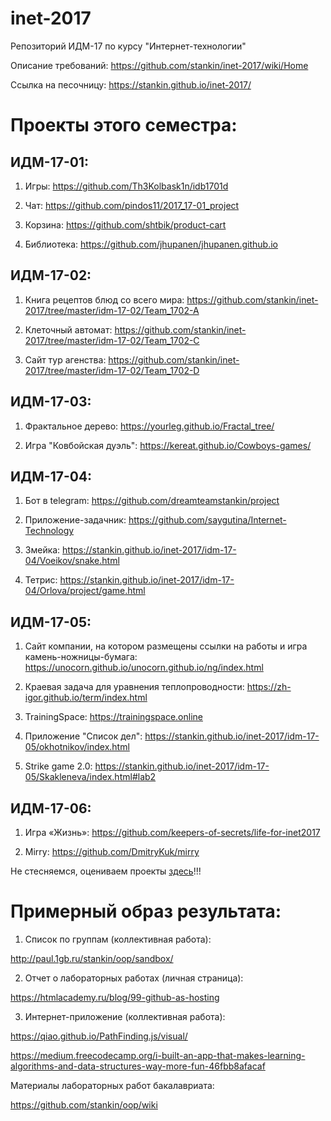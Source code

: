 # inet-2017
Репозиторий ИДМ-17 по курсу "Интернет-технологии"

Описание требований: https://github.com/stankin/inet-2017/wiki/Home

Ссылка на песочницу: https://stankin.github.io/inet-2017/

# Проекты этого семестра:

## ИДМ-17-01:

1. Игры: https://github.com/Th3Kolbask1n/idb1701d

2. Чат: https://github.com/pindos11/2017_17-01_project

3. Корзина: https://github.com/shtbik/product-cart

4. Библиотека: https://github.com/jhupanen/jhupanen.github.io


## ИДМ-17-02:

1. Книга рецептов блюд со всего мира: https://github.com/stankin/inet-2017/tree/master/idm-17-02/Team_1702-A

2. Клеточный автомат: https://github.com/stankin/inet-2017/tree/master/idm-17-02/Team_1702-C

3. Сайт тур агенства: https://github.com/stankin/inet-2017/tree/master/idm-17-02/Team_1702-D


## ИДМ-17-03:

1. Фрактальное дерево: https://yourleg.github.io/Fractal_tree/

2. Игра "Ковбойская дуэль": https://kereat.github.io/Cowboys-games/

## ИДМ-17-04:

1. Бот в telegram: https://github.com/dreamteamstankin/project

2. Приложение-задачник: https://github.com/saygutina/Internet-Technology

3. Змейка: https://stankin.github.io/inet-2017/idm-17-04/Voeikov/snake.html

4. Тетрис: https://stankin.github.io/inet-2017/idm-17-04/Orlova/project/game.html


## ИДМ-17-05:

1. Сайт компании, на котором размещены ссылки на работы и игра камень-ножницы-бумага: https://unocorn.github.io/unocorn.github.io/ng/index.html

2. Краевая задача для уравнения теплопроводности: https://zh-igor.github.io/term/index.html

3. TrainingSpace: https://trainingspace.online

4. Приложение "Список дел": https://stankin.github.io/inet-2017/idm-17-05/okhotnikov/index.html

5. Strike game 2.0: https://stankin.github.io/inet-2017/idm-17-05/Skakleneva/index.html#lab2


## ИДМ-17-06:

1. Игра «Жизнь»: https://github.com/keepers-of-secrets/life-for-inet2017

2. Mirry: https://github.com/DmitryKuk/mirry

Не стесняемся, оцениваем проекты [здесь](https://onedrive.live.com/survey?resid=7898162C7CE728BA!118&authkey=!AGZj9cvhuhtJnns)!!!

# Примерный образ результата:
1. Список по группам (коллективная работа):

http://paul.1gb.ru/stankin/oop/sandbox/

2. Отчет о лабораторных работах (личная страница):

https://htmlacademy.ru/blog/99-github-as-hosting

3. Интернет-приложение (коллективная работа):

https://qiao.github.io/PathFinding.js/visual/

https://medium.freecodecamp.org/i-built-an-app-that-makes-learning-algorithms-and-data-structures-way-more-fun-46fbb8afacaf

Материалы лабораторных работ бакалавриата:

https://github.com/stankin/oop/wiki
